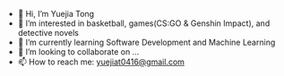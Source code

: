 - 👋 Hi, I’m Yuejia Tong
- 👀 I’m interested in basketball, games(CS:GO & Genshin Impact), and detective novels
- 🌱 I’m currently learning Software Development and Machine Learning
- 💞️ I’m looking to collaborate on ...
- 📫 How to reach me: yuejiat0416@gmail.com

<!---
yuejiat-0416/yuejiat-0416 is a ✨ special ✨ repository because its `README.md` (this file) appears on your GitHub profile.
You can click the Preview link to take a look at your changes.
--->
